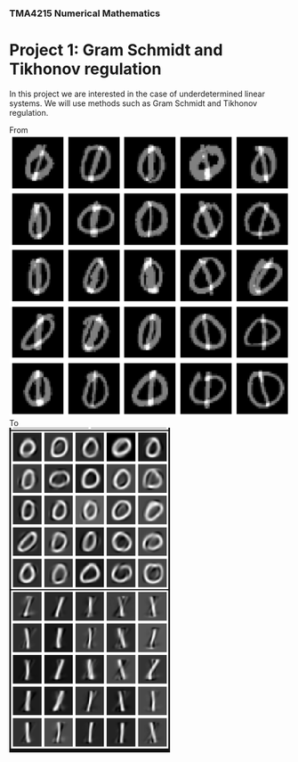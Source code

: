 ### TMA4215 Numerical Mathematics
# Project 1: Gram Schmidt and Tikhonov regulation
In this project we are interested in the case of underdetermined linear systems. We will use methods such as Gram Schmidt and Tikhonov regulation.    

From  
![zero_one](zero_one.png)
To  
![Tiko_solved](Tiko_solved.png)
